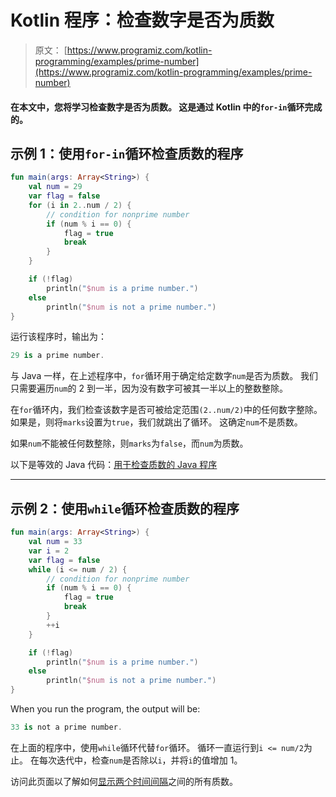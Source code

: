 # Kotlin 程序：检查数字是否为质数

> 原文： [https://www.programiz.com/kotlin-programming/examples/prime-number](https://www.programiz.com/kotlin-programming/examples/prime-number)

#### 在本文中，您将学习检查数字是否为质数。 这是通过 Kotlin 中的`for-in`循环完成的。

## 示例 1：使用`for-in`循环检查质数的程序

```kt
fun main(args: Array<String>) {
    val num = 29
    var flag = false
    for (i in 2..num / 2) {
        // condition for nonprime number
        if (num % i == 0) {
            flag = true
            break
        }
    }

    if (!flag)
        println("$num is a prime number.")
    else
        println("$num is not a prime number.")
}
```

运行该程序时，输出为：

```kt
29 is a prime number.
```

与 Java 一样，在上述程序中，`for`循环用于确定给定数字`num`是否为质数。 我们只需要遍历`num`的 2 到一半，因为没有数字可被其一半以上的整数整除。

在`for`循环内，我们检查该数字是否可被给定范围`(2..num/2)`中的任何数字整除。 如果是，则将`marks`设置为`true`，我们就跳出了循环。 这确定`num`不是质数。

如果`num`不能被任何数整除，则`marks`为`false`，而`num`为质数。

以下是等效的 Java 代码：[用于检查质数的 Java 程序](/java-programming/examples/prime-number "Java Program to Check Whether a Number is Prime or Not")

* * *

## 示例 2：使用`while`循环检查质数的程序

```kt
fun main(args: Array<String>) {
    val num = 33
    var i = 2
    var flag = false
    while (i <= num / 2) {
        // condition for nonprime number
        if (num % i == 0) {
            flag = true
            break
        }
        ++i
    }

    if (!flag)
        println("$num is a prime number.")
    else
        println("$num is not a prime number.")
}
```

When you run the program, the output will be:

```kt
33 is not a prime number.
```

在上面的程序中，使用`while`循环代替`for`循环。 循环一直运行到`i <= num/2`为止。 在每次迭代中，检查`num`是否除以`i`，并将`i`的值增加 1。

访问此页面以了解如何[显示两个时间间隔](/kotlin-programming/examples/prime-number-interval "Display all prime numbers between two intervals ")之间的所有质数。